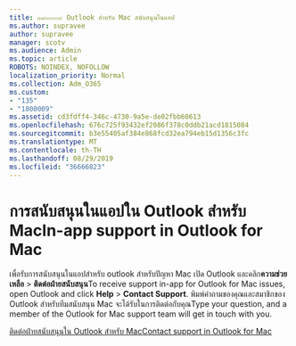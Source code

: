 ```yaml
---
title: ๑๘๐๐๐๐๙ Outlook สำหรับ Mac สนับสนุนในแอป
ms.author: supravee
author: supravee
manager: scotv
ms.audience: Admin
ms.topic: article
ROBOTS: NOINDEX, NOFOLLOW
localization_priority: Normal
ms.collection: Adm_O365
ms.custom:
- "135"
- "1800009"
ms.assetid: cd3fdff4-346c-4730-9a5e-de02fbb60613
ms.openlocfilehash: 676c725f93432ef2086f378c0ddb21acd1815084
ms.sourcegitcommit: b3e55405af384e868fcd32ea794eb15d1356c3fc
ms.translationtype: MT
ms.contentlocale: th-TH
ms.lasthandoff: 08/29/2019
ms.locfileid: "36666823"
---
```

# <a name="in-app-support-in-outlook-for-mac"></a><span data-ttu-id="2f7fb-102">การสนับสนุนในแอปใน Outlook สำหรับ Mac</span><span class="sxs-lookup"><span data-stu-id="2f7fb-102">In-app support in Outlook for Mac</span></span>

<span data-ttu-id="2f7fb-103">เพื่อรับการสนับสนุนในแอปสำหรับ outlook สำหรับปัญหา Mac เปิด Outlook และคลิก**ความช่วยเหลือ** \> **ติดต่อฝ่ายสนับสนุน**</span><span class="sxs-lookup"><span data-stu-id="2f7fb-103">To receive support in-app for Outlook for Mac issues, open Outlook and click **Help** \> **Contact Support**.</span></span> <span data-ttu-id="2f7fb-104">พิมพ์คำถามของคุณและสมาชิกของ Outlook สำหรับทีมสนับสนุน Mac จะได้รับในการติดต่อกับคุณ</span><span class="sxs-lookup"><span data-stu-id="2f7fb-104">Type your question, and a member of the Outlook for Mac support team will get in touch with you.</span></span> 

[<span data-ttu-id="2f7fb-105">ติดต่อฝ่ายสนับสนุนใน Outlook สำหรับ Mac</span><span class="sxs-lookup"><span data-stu-id="2f7fb-105">Contact support in Outlook for Mac</span></span>](https://answers.microsoft.com/msoffice/forum/msoffice_outlook-mso_mac/new-contact-support-feature-in-outlook-2016-for/d4fc21c4-25e2-4e10-b943-1fba6542b517)